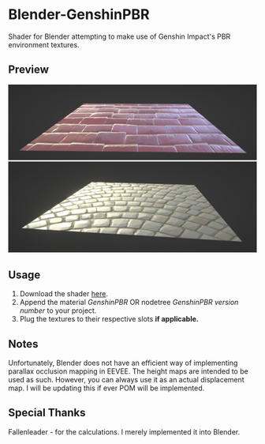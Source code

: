 # Blender-GenshinPBR
Shader for Blender attempting to make use of Genshin Impact's PBR environment textures.

## Preview
![Preview](/preview/preview1.png)
![Preview](/preview/preview2.png)

## Usage
1. Download the shader [here](https://github.com/Festivize/Blender-GenshinPBR/releases/download/v1.0/GenshinPBR.v1.0.blend).
2. Append the material *GenshinPBR* OR nodetree *GenshinPBR version number* to your project.
3. Plug the textures to their respective slots **if applicable.**

## Notes
Unfortunately, Blender does not have an efficient way of implementing parallax occlusion mapping in EEVEE. The height maps are intended to be used as such. However, you can always use it as an actual displacement map. I will be updating this if ever POM will be implemented.

## Special Thanks
Fallenleader - for the calculations. I merely implemented it into Blender.
